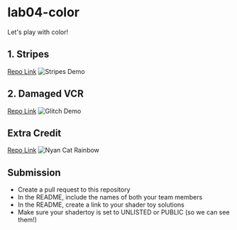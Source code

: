 # lab04-color
Let's play with color!

## 1. Stripes
[Repo Link](https://www.shadertoy.com/view/l3sfWl)
![Stripes Demo](https://github.com/user-attachments/assets/863f1a4c-5a7c-4281-b487-bfd827d2d861)

## 2. Damaged VCR
[Repo Link](https://www.shadertoy.com/view/l3lfDs)
![Glitch Demo](https://github.com/user-attachments/assets/1ad5241b-d7a7-4c9e-a06a-68d3878377f4)

## Extra Credit
[Repo Link](https://www.shadertoy.com/view/MXSfzz)
![Nyan Cat Rainbow](https://github.com/user-attachments/assets/fea3a24b-b4a2-4d9c-a91a-45500cb04f0d)


## Submission
- Create a pull request to this repository
- In the README, include the names of both your team members
- In the README, create a link to your shader toy solutions
- Make sure your shadertoy is set to UNLISTED or PUBLIC (so we can see them!)
